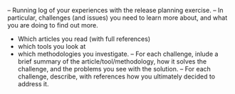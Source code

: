 – Running log of your experiences with the release planning exercise.
– In particular, challenges (and issues) you need to learn more about,
and what you are doing to find out more.
* Which articles you read (with full references)
* which tools you look at
* which methodologies you investigate.
– For each challenge, inlude a brief summary of the article/tool/methodology,
how it solves the challenge, and the problems you see with the solution.
– For each challenge, describe, with references how you ultimately decided
to address it.
